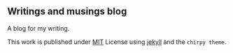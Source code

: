## Writings and musings blog

A blog for my writing.

This work is published under [MIT][mit] License using [jekyll](https://jekyllrb.com/) and the `chirpy theme`.

[gem]: https://rubygems.org/gems/jekyll-theme-chirpy
[chirpy]: https://github.com/cotes2020/jekyll-theme-chirpy/
[mit]: https://github.com/cotes2020/chirpy-starter/blob/master/LICENSE
